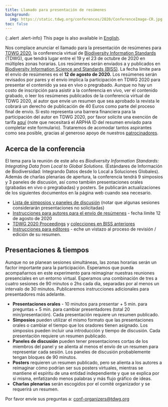 ```yaml
---
title: Llamado para presentación de resúmenes
background:
  img: https://static.tdwg.org/conferences/2020/ConferenceImage-CR.jpg
toc: false
---
```


{:.alert .alert-info}
This page is also available in [English](/conferences/2020/call-for-abstracts/).

Nos complace anunciar el llamado para la presentación de resúmenes para [TDWG 2020](/conferences/2020/es), la conferencia virtual de [Biodiversity Information Standards](/) (TDWG), que tendrá lugar entre el 19 y el 23 de octubre de 2020 en múltiples zonas horarias. Los resúmenes serán enviados a y publicados en [Biodiversity Information Science and Standards (BISS)](https://biss.pensoft.net/). La fecha límite para el envío de resúmenes es el **12 de agosto de 2020.** Los resúmenes serán revisados por pares y el envío implica la participación en TDWG 2020 para presentar el contenido ya sea en vivo o pregrabado. Aunque no hay un costo de inscripción para asistir a la conferencia en vivo, ver el contenido grabado, o leer los resúmenes publicados de la conferencia virtual de TDWG 2020, al autor que envíe un resumen que sea aprobado la revista le cobrará un derecho de publicación de 40 Euros como parte del proceso final de envío. Si esto representa una barrera financiera para la participación del autor en TDWG 2020, por favor solicite una exención de tarifa [aquí](https://forms.gle/cAMP9rvNBHRMUdTx8) (note que necesitará el ARPHA ID del resumen enviado para completar este formulario). Trataremos de acomodar tantos aspirantes como sea posible, gracias al generoso apoyo de nuestros [patrocinadores](/conferences/2020/#sponsors).

## Acerca de la conferencia

El tema para la reunión de este año es _Biodiversity Information Standards: Integrating Data from Local to Global Solutions._ (Estándares de Información de Biodiversidad: Integrando Datos desde lo Local a Soluciones Globales). Además de charlas plenarias de apertura, la conferencia tendrá 9 simposios y 3 paneles de discusión, así como también presentaciones orales (grabadas en vivo o pregrabadas) y posters. Se publicarán actualizaciones de los siguientes documentos en la página web cuando sea necesario.

- [Lista de simposios y paneles de discusión](/conferences/2020/session-list/) (notar que algunas sesiones considerarán presentaciones no solicitadas)
- [Instrucciones para autores para el envío de resúmenes](/conferences/2020/instructions-for-abstract-submission/) - fecha límite 12 de agosto de 2020
- [TDWG 2020 Proceedings](https://biss.pensoft.net/collection/222/) y [colecciones en BISS anteriores](https://biss.pensoft.net/collections)
- [Instrucciones para editores](/conferences/2020/instructions-for-editors/) - eche un vistazo al proceso de revisión / edición de su resumen.

## Presentaciones & tiempos

Aunque no se planean sesiones simultáneas, las zonas horarias serán un factor importante para la participación. Esperamos que pueda acompañarnos en este experimento para reimaginar nuestras reuniones presenciales en un entorno virtual. Esperamos una combinación de tres a cuatro sesiones de 90 minutos o 2hs cada día, separadas por al menos un intervalo de 30 minutos. Publicaremos instrucciones adicionales para presentadores más adelante.

- **Presentaciones orales** - 10 minutos para presentar + 5 min. para preguntas + 5 min. para cambiar presentadores (total 20 min/presentación). Cada presentación requiere un resumen publicado.
- **Simposios** pueden utilizar el mismo formato que las presentaciones orales o cambiar el tiempo que los oradores tienen asignado. Los simposios pueden incluir una introducción y tiempo de discusión. Cada presentación requiere un resumen publicado.
- **Paneles de discusión** pueden tener presentaciones cortas de los miembros del panel y se alienta al menos el envío de un resumen para representar cada sesión. Los paneles de discusión probablemente tengan bloques de 90 minutos.
- **Posters** requieren un resumen publicado, pero se alienta a los autores a reimaginar cómo podrían ser sus posters virtuales, mientras se mantiene el espíritu de una entidad independiente y que se explica por sí misma, enfatizando menos palabras y más flujo gráfico de ideas.
- **Charlas plenarias** serán escogidos por el comité organizador y se requerirá un resumen.

Por favor envíe sus preguntas a: <conf-organizers@tdwg.org>
